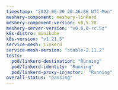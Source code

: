 ```yaml
---
timestamp: "2022-06-20 20:46:06 UTC Mon"
meshery-component: meshery-linkerd
meshery-component-version: v0.5.28
meshery-server-version: "v0.6.0-rc.5z"
k8s-distro: minikube
k8s-version: "v1.21.5"
service-mesh: Linkerd
service-mesh-version: "stable-2.11.2"
tests:
  pod/linkerd-destination: "Running"
  pod/linkerd-identity: "Running"
  pod/linkerd-proxy-injector:  "Running"
overall-status: "passing"
---
```

